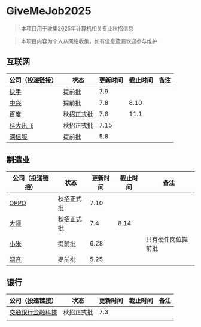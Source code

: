 # GiveMeJob2025

> 本项目用于收集2025年计算机相关专业秋招信息

> 本项目内容为个人从网络收集，如有信息遗漏欢迎参与维护

## 互联网

| 公司（投递链接）                                                                             | 状态       | 更新时间 | 截止时间 | 备注 |
| -------------------------------------------------------------------------------------------- | ---------- | -------- | -------- | ---- |
| [快手](https://campus.kuaishou.cn/recruit/campus/e/#/campus/jobs?pageNum=1&positionLabel=kstar) | 提前批     | 7.9      |          |      |
| [中兴](https://job.zte.com.cn/cn/campus-recruitment/Recruitment_positions/freshstudent.html)    | 提前批     | 7.8      | 8.10     |      |
| [百度](https://talent.baidu.com/jobs/campus)                                                    | 秋招正式批 | 7.8      | 11.1     |      |
| [科大讯飞](https://campus.iflytek.com/)                                                         | 秋招正式批 | 7.15     |          |      |
| [深信服](https://hr.sangfor.com/campucompon/schoolRecruitment)                                  | 提前批     | 5.8      |          |      |

## 制造业

| 公司（投递链接）                                                                                                              | 状态       | 更新时间 | 截止时间 | 备注               |
| ----------------------------------------------------------------------------------------------------------------------------- | ---------- | -------- | -------- | ------------------ |
| [OPPO](https://careers.oppo.com/university/oppo/campus/)                                                                         | 秋招正式批 | 7.10     |          |                    |
| [大疆](https://we.dji.com/zh-CN/campus/recruitment?from=sec_nav)                                                                 | 秋招正式批 | 7.4      | 8.14     |                    |
| [小米](https://hr.xiaomi.com/campus)                                                                                             | 提前批     | 6.28     |          | 只有硬件岗位提前批 |
| [韶音](https://app.mokahr.com/campus_apply/aftershokzhr/36940?recommendCode=DSsCyWG6#/page/%E6%A0%A1%E5%9B%AD%E6%8B%9B%E8%81%98) | 提前批     | 5.25     |          |                    |

## 银行

| 公司（投递链接）                                              | 状态       | 更新时间 | 截止时间 | 备注 |
| ------------------------------------------------------------- | ---------- | -------- | -------- | ---- |
| [交通银行金融科技](https://www.bocomfintech.com.cn/p1/zxns.html) | 秋招正式批 | 7.3      |          |      |
|                                                               |            |          |          |      |
